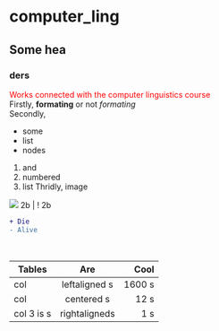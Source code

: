 

# computer_ling
## Some hea
### ders
<span style="color:red">Works connected with the computer linguistics course</span><br>
Firstly, **formating** or not *formating*<br>
Secondly,<br>
* some
* list
* nodes
1. and
2. numbered
3. list
Thridly, image
<img src="https://tpc.googlesyndication.com/simgad/9642424186464245223">
2b | ! 2b
<br>

```diff
+ Die
- Alive
```
<br>

| Tables | Are | Cool |
| ---------- |:-------------:| ------:|
| col | leftaligned s | 1600 s |
| col | centered    s | 12   s |
| col 3 is s | rightaligneds | 1    s |
